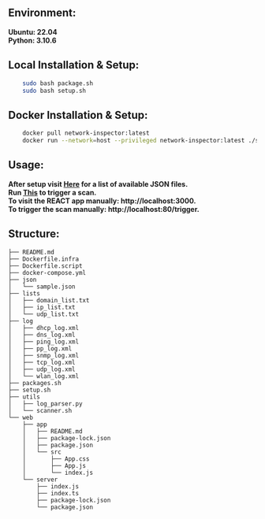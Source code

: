 ## Environment:
**Ubuntu: 22.04**  
**Python: 3.10.6**  

## Local Installation & Setup:
```sh
    sudo bash package.sh
    sudo bash setup.sh 
```

## Docker Installation & Setup:
```sh
    docker pull network-inspector:latest
    docker run --network=host --privileged network-inspector:latest ./setup.sh
```

## Usage:
**After setup visit [Here](http://localhost:3000) for a list of available JSON files.**  
**Run [This](http://localhost:3000/trigger) to trigger a scan.**    
**To visit the REACT app manually: http://localhost:3000.**    
**To trigger the scan manually: http://localhost:80/trigger.**  

## Structure:
```
├── README.md
├── Dockerfile.infra
├── Dockerfile.script
├── docker-compose.yml
├── json
│   └── sample.json
├── lists
│   ├── domain_list.txt
│   ├── ip_list.txt
│   └── udp_list.txt
├── log
│   ├── dhcp_log.xml
│   ├── dns_log.xml
│   ├── ping_log.xml
│   ├── pp_log.xml
│   ├── snmp_log.xml
│   ├── tcp_log.xml
│   ├── udp_log.xml
│   └── wlan_log.xml
├── packages.sh
├── setup.sh
├── utils
│   ├── log_parser.py
│   └── scanner.sh
└── web
    ├── app
    │   ├── README.md
    │   ├── package-lock.json
    │   ├── package.json
    │   └── src
    │       ├── App.css
    │       ├── App.js
    │       └── index.js
    └── server
        ├── index.js
        ├── index.ts
        ├── package-lock.json
        └── package.json
```
